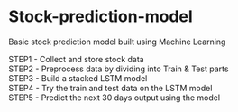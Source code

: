 # Stock-prediction-model
Basic stock prediction model built using Machine Learning 

STEP1 - Collect and store stock data                                   
STEP2 - Preprocess data by dividing into Train & Test parts                              
STEP3 - Build a stacked LSTM model                                        
STEP4 - Try the train and test data on the LSTM model                          
STEP5 - Predict the next 30 days output using the model                    
